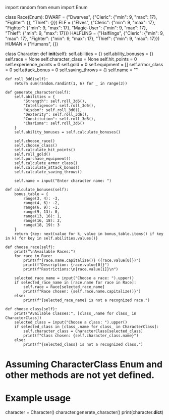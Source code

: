 import random
from enum import Enum

class Race(Enum):
    DWARF = ("Dwarves", {"Cleric": {"min": 9, "max": 17}, "Fighter": {}, "Thief": {}})
    ELF = ("Elves", {"Cleric": {"min": 9, "max": 17}, "Fighter": {"min": 9, "max": 17}, "Magic-User": {"min": 9, "max": 17}, "Thief": {"min": 9, "max": 17}})
    HALFLING = ("Halflings", {"Cleric": {"min": 9, "max": 17}, "Fighter": {"min": 9, "max": 17}, "Thief": {"min": 9, "max": 17}})
    HUMAN = ("Humans", {})

class Character:
    def __init__(self):
        self.abilities = {}
        self.ability_bonuses = {}
        self.race = None
        self.character_class = None
        self.hit_points = 0
        self.experience_points = 0
        self.gold = 0
        self.equipment = []
        self.armor_class = 0
        self.attack_bonus = 0
        self.saving_throws = {}
        self.name = ""

    def roll_3d6(self):
        return sum(random.randint(1, 6) for _ in range(3))

    def generate_character(self):
        self.abilities = {
            "Strength": self.roll_3d6(),
            "Intelligence": self.roll_3d6(),
            "Wisdom": self.roll_3d6(),
            "Dexterity": self.roll_3d6(),
            "Constitution": self.roll_3d6(),
            "Charisma": self.roll_3d6()
        }
        self.ability_bonuses = self.calculate_bonuses()

        self.choose_race()
        self.choose_class()
        self.calculate_hit_points()
        self.roll_gold()
        self.purchase_equipment()
        self.calculate_armor_class()
        self.calculate_attack_bonus()
        self.calculate_saving_throws()

        self.name = input("Enter character name: ")

    def calculate_bonuses(self):
        bonus_table = {
            range(3, 4): -3,
            range(4, 6): -2,
            range(6, 9): -1,
            range(9, 13): 0,
            range(13, 16): 1,
            range(16, 18): 2,
            range(18, 19): 3
        }
        return {key: next(value for k, value in bonus_table.items() if key in k) for key in self.abilities.values()}

    def choose_race(self):
        print("\nAvailable Races:")
        for race in Race:
            print(f"{race.name.capitalize()} ({race.value[0]})")
            print(f"Description: {race.value[0]}")
            print(f"Restrictions:\n{race.value[1]}\n")
        
        selected_race_name = input("Choose a race: ").upper()
        if selected_race_name in [race.name for race in Race]:
            self.race = Race[selected_race_name]
            print(f"Race chosen: {self.race.name.capitalize()}")
        else:
            print(f"{selected_race_name} is not a recognized race.")

    def choose_class(self):
        print("Available Classes:", [class_.name for class_ in CharacterClass])
        selected_class = input("Choose a class: ").upper()
        if selected_class in [class_.name for class_ in CharacterClass]:
            self.character_class = CharacterClass[selected_class]
            print(f"Class chosen: {self.character_class.name}")
        else:
            print(f"{selected_class} is not a recognized class.")

# Assuming CharacterClass Enum and other methods are not yet defined.
# Example usage
character = Character()
character.generate_character()
print(character.__dict__)